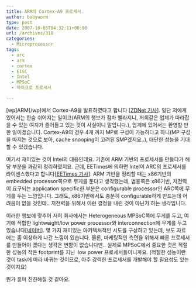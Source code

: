 ```yaml
---
title: ARM의 Cortex-A9 프로세서.
author: babyworm
type: post
date: 2007-10-05T04:32:11+00:00
url: /archives/318
categories:
  - Microprocessor
tags:
  - arc
  - arm
  - cortex
  - EISC
  - Intel
  - MPSoC
  - 마이크로 프로세서

---
```

[wp]ARM[/wp]에서 Cortex-A9을 발표하였다고 합니다 [[ZDNet 기사][1]]. 일단 저에게 있어서는 한숨 쉬어지는 일이고(ARM의 행보가 점차 빨라지니, 저희같은 업체가 따라잡을 수 있는 여지가 줄어들고 있는 것이 사실이니 말입니다.), 업계에 있어서는 환영할 만한 일이겠습니다. Cortex-A9의 경우 4개 까지 MP로 구성이 가능하다고 하니(MP 구성을 따지는 것으로 보아, cache snooping이 고려된 SMP겠지요..), 대단한 성능을 기대할 수 있겠습니다. 

  


여기서 재미있는 것이 Intel의 대응인데요. 기존에 ARM 기반의 프로세서를 만들다가 해당 부분을 과감히 정리하였지요. 근데, EETimes에 의하면 Intel이 ARC의 프로세서를 라이센스했다고 합니다[[EETimes 기사][1]]. ARM 기반을 정리할 때는 x86기반의 embedded processor쪽으로 무게를 둔다고 생각했는데, 범용쪽은 x86기반, 저전력이 요구되는 application specific한 부분은 configurable processor인 ARC쪽에 무게를 두는 느낌입니다. 그래도, x86기반에서도 충분히 configurable하게 만드는데 어려움이 없을 것인데.. 저전력을 위해서 이런 결정을 내린 것이 아닌가 하는 생각입니다. 

  


이러한 행보에 맞추어 저희 회사에서는 Heterogeneous MPSoC쪽에 무게를 두고, 여기에 적합한 lightweight/low power processor와 interconnection에 무게를 두고 있습니다[[네이버][2]]. 몇 가지 재미있는 아키텍처적인 시도를 구상하고 있는데, 보도 자료에는 좀 이상하게 나간 느낌이 있습니다. 물론, 마케팅적인 측면을 위해서 빠른 프로세서를 만들어야 겠다는 생각은 변함이 없습니다만.. 실제로 MPSoC에서 중요한 것은 적절한 성능의 작은 footprint를 지닌 &nbsp;low power 프로세서들이니까요. (적절한 성능이란 것이 task에 따라 바뀌는 것이므로, 아주 강력한 프로세서를 개발해야 할 필요성도 있는 것이지요)

  


뭔가 흥미 진진해질 것 같아요.

 [1]: http://www.zdnet.co.kr/news/enterprise/cpu/0,39031075,39161980,00.htm
 [2]: http://news.naver.com/news/read.php?mode=LSD&office_id=008&article_id=0000833927&section_id=101&menu_id=101